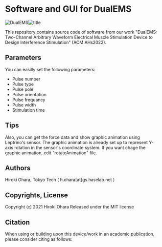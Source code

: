 # Software and GUI for DualEMS
![DualEMS](https://user-images.githubusercontent.com/38965082/157212914-563d5cc6-cb89-44c5-b315-6c97e5fe9eeb.jpeg)![title](https://user-images.githubusercontent.com/38965082/157209157-13f97a81-257b-4657-9256-5e1b6cb4e87d.jpeg)

This repository contains source code of software from our work "DualEMS: Two-Channel Arbitrary Waveform Electrical Muscle Stimulation Device to Design Interference Stimulation" (ACM AHs2022).


## Parameters
You can easilly set the following parameters:
- Pulse number
- Pulse type
- Pulse pole
- Pulse orientation
- Pulse frequancy
- Pulse width
- Stimulation time


## Tips
Also, you can get the force data and show graphic animation using Leptrino's sensor.
The graphic animation is already set up to represent Y-axis rotation in the sensor's coordinate system.
If you want chage the graphic animation, edit "rotateAnimation" file.


## Authors
Hiroki Ohara, Tokyo Tech ( h.ohara[at]gs.haselab.net )


## Copyrights, License
Copyright (c) 2021 Hiroki Ohara
Released under the MIT license


## Citation
When using or building upon this device/work in an academic publication, please consider citing as follows:
